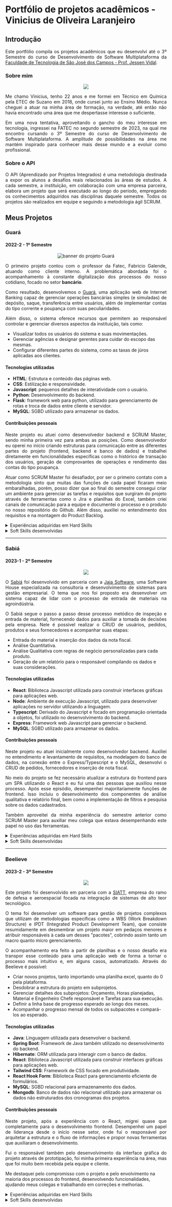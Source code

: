 <h1>Portfólio de projetos acadêmicos - Vinicius de Oliveira Laranjeiro</h1>
<h2>Introdução</h2>
<p align="justify">Este portfólio compila os projetos acadêmicos que eu desenvolvi até o 3º Semestre do curso de Desenvolvimento de Software Multiplataforma da <a href="https://fatecsjc-prd.azurewebsites.net/">Faculdade de Tecnologia de São José dos Campos - Prof. Jessen Vidal</a>.</p>
<h3>Sobre mim</h3>
<p align="center"><img src="./perfil.png"></p>
<p align="justify">Me chamo Vinicius, tenho 22 anos e me formei em Técnico em Química pela ETEC de Suzano em 2018, onde cursei junto ao Ensino Médio. Nunca cheguei a atuar na minha área de formação, na verdade, até então não havia encontrado uma área que me despertasse interesse o suficiente.</p>
<p align="justify">Em uma nova tentativa, aproveitando o gancho do meu interesse em tecnologia, ingressei na FATEC no segundo semestre de 2023, na qual me encontro cursando o 3º Semestre do curso de Desenvolvimento de Software Multiplataforma. A amplitude de possibilidades na área me mantém inspirado para conhecer mais desse mundo e a evoluir como profissional.</p>
<h3>Sobre o API</h3>
<p align="justify">O API (Aprendizado por Projetos Integrados) é uma metodologia destinada a expor os alunos a desafios reais relacionados às áreas de estudos. A cada semestre, a instituição, em colaboração com uma empresa parceira, elabora um projeto que será executado ao longo do período, empregando os conhecimentos adquiridos nas disciplinas daquele semestre. Todos os projetos são realizados em equipe e seguindo a metodologia ágil SCRUM.</p>
<h2>Meus Projetos</h2>
<h3>Guará</h3>
<h4>2022-2 - 1º Semestre</h4>
<p align="center"><img src="./1 SEM/Guará.png" alt="banner do projeto Guará"></p>
<p align="justify">O primeiro projeto contou com o professor da Fatec, Fabricio Galende, atuando como cliente interno. A problemática abordada foi o acompanhamento à constante digitalização dos processos do nosso cotidiano, focado no setor <b>bancário</b>.</p>
<p align="justify">Como resultado, desenvolvemos o <a href="https://github.com/EquipeAPI/API-1DSM-2022">Guará</a>, uma aplicação web de Internet Banking capaz de gerenciar operações bancárias simples (e simuladas) de depósito, saque, transferência entre usuários, além de implementar contas do tipo corrente e poupança com suas peculiaridades.</p>
<p align="justify">Além disso, o sistema oferece recursos que permitem ao responsável controlar e gerenciar diversos aspectos da instituição, tais como:</p>
<ul>
    <li>Visualizar todos os usuários do sistema e suas movimentações.</li>
    <li>Gerenciar agências e designar gerentes para cuidar do escopo das mesmas.</li>
    <li>Configurar diferentes partes do sistema, como as taxas de júros aplicadas aos clientes.</li>
</ul>
<h4>Tecnologias utilizadas</h4>
<ul>
    <li><b>HTML</b>: Estrutura e conteúdo das páginas web.</li>
    <li><b>CSS</b>: Estilização e responsividade.</li>
    <li><b>Javascript</b>: pequenos detalhes de interatividade com o usuário.</li>
    <li><b>Python</b>: Desenvolvimento do backend.</li>
    <li><b>Flask</b>: framework web para python, utilizado para gerenciamento de rotas e troca de dados entre cliente e servidor.</li>
    <li><b>MySQL</b>: SGBD utilizado para armazenar os dados.</li>
</ul>
<h4>Contribuições pessoais</h4>
<p align="justify">Neste projeto eu atuei como desenvolvedor backend e SCRUM Master, sendo minha primeira vez para ambas as posições. Como desenvolvedor eu operei no início criando estruturas para comunicação entre as diferentes partes do projeto (frontend, backend e banco de dados) e trabalhei diretamente em funcionalidades específicas como o histórico de transação dos usuários, geração de comprovantes de operações e rendimento das contas do tipo poupança.</p>
<p align="justify">Atuar como SCRUM Master foi desafiador, por ser o primeiro contato com a metodologia sinto que muitas das funções de cada papel ficaram meio embaralhadas, porém, posso dizer que ao final do semestre consegui criar um ambiente para gerenciar as tarefas e requisitos que surgiram do projeto através de ferramentas como o Jira e planilhas do Excel, também criei canais de comunicação para a equipe e documentei o processo e o produto no nosso repositório do Github. Além disso, auxiliei no entendimento dos requisitos e na montagem do Product Backlog.</p>
<details>
    <summary>Experiências adquiridas em Hard Skills</summary>
    <p></p>
    <ul>
        <li>Estruturar documentos HTML e utilizar de template engines para gerar conteúdo dinâmico.</li>
        <li>Modelagem de dados e SQL.</li>
        <li>Desenvolvimento backend utilizando Python e Flask.</li>
        <li>Integração entre o servidor, frontend e SGBD MySQL.</li>
        <li>Acompanhamento de tarefas pelo Jira</li>
    </ul>
</details>

<details>
    <summary>Soft Skills desenvolvidas</summary>
    <p></p>
    <ul>
        <li><b>Trabalho em equipe</b>, mesmo se tratando de um grupo de pessoas desconhecidas abordando o desenvolvimento pela primeira vez, consegui colaborar para o sucesso do projeto.</li>
        <li><b>Proatividade</b>, por assumir um papel além de desenvolvedor.</li>
        <li><b>Empatia</b>, por ouvir os meu colegas, entender suas dificuldades e buscar possíveis soluções.</li>
        <li><b>Resiliência</b>, por se reerguer mesmo após zerar uma das entregas.</li>
        <li><b>Transparência</b>, sobre todas as ações que estavam sendo tomadas e pautas que estavam sendo abordadas em reuniões de masters.</li>
    </ul>
</details>
<hr>
<h3>Sabiá</h3>
<h4>2023-1 - 2º Semestre</h4>
<p align="center"><img src="./2 SEM/Sabiá.png"></p>
<p align="justify">O <a href="https://github.com/Equipe-Beelieve/API-2DSM-2023">Sabiá</a> foi desenvolvido em parceria com a <a href="https://jaia.software/index">Jaia Software</a>, uma Software House especializada na consultoria e desenvolvimento de sistemas para gestão empresarial. O tema que nos foi proposto era desenvolver um sistema capaz de lidar com o processo de entrada de materiais na agroindústria.</p>
<p align="justify">O Sabiá segue o passo a passo desse processo metódico de inspeção e entrada de material, fornecendo dados para auxiliar a tomada de decisões pela empresa. Nele é possível realizar o CRUD de usuários, pedidos, produtos e seus fornecedores e acompanhar suas etapas:</p>
<ul>
    <li>Entrada do material e inserção dos dados da nota fiscal.</li>
    <li>Análise Quantitativa.</li>
    <li>Análise Qualitativa com regras de negócio personalizadas para cada produto.</li>
    <li>Geração de um relatório para o responsável compilando os dados e suas considerações.</li>
</ul>
<h4>Tecnologias utilizadas</h4>
<ul>
    <li><b>React</b>: Biblioteca Javascript utilizada para construir interfaces gráficas para aplicações web.</li>
    <li><b>Node</b>: Ambiente de execução Javascript, utilizado para desenvolver aplicações no servidor utilizando a linguagem.</li>
    <li><b>Typescript</b>: Derivado do Javascript e focado em programação orientada a objetos, foi utilizado no desenvolvimento do backend.</li>
    <li><b>Express</b>: Framework web Javascript para gerenciar o backend.</li>
    <li><b>MySQL</b>: SGBD utilizado para armazenar os dados.</li>
</ul>
<h4>Contribuições pessoais</h4>
<p align="justify">Neste projeto eu atuei inicialmente como desenvolvedor backend. Auxiliei no entendimento e levantamento de requisitos, na modelagem do banco de dados, na conexão entre o Express/Typescript e o MySQL, desenvolvi o CRUD de pedidos, fornecedores e inserção de nota fiscal.</p>
<p align="justify">No meio do projeto se fez necessário atualizar a estrutura do frontend para um SPA utilizando o React e eu fui uma das pessoas que auxiliou nesse processo. Após esse episódio, desempenhei majoritariamente funções de frontend. Isso incluiu o desenvolvimento dos componentes de análise qualitativa e relatório final, bem como a implementação de filtros e pesquisa sobre os dados cadastrados.</p>
<p align="justify">Também aproveitei da minha experiência do semestre anterior como SCRUM Master para auxiliar meu colega que estava desempenhando este papel no uso das ferramentas.</p>
<details>
    <summary>Experiências adquiridas em Hard Skills</summary>
    <p></p>
    <ul>
        <li>Programação orientada a objetos com Typescript.</li>
        <li>Gerenciamento de servidor web com Node e Express.</li>
        <li>Desenvolvimento de SPA utilizando React.</li>
    </ul>
</details>
<details>
    <summary>Soft Skills desenvolvidas</summary>
    <p></p>
    <ul>
        <li><b>Adaptabilidade</b>, por conseguir lidar com a troca de tecnologias no decorrer do projeto.</li>
        <li><b>Tomada de decisões</b>, pela equipe conseguir entregar valor ao projeto, mesmo lidando com os problemas de comunicação com o cliente.</li>
        <li><b>Autonomia</b>, por ganhar mais confiança em desenvolver sozinho.</li>
    </ul>
</details>
<hr>
<h3>Beelieve</h3>
<h4>2023-2 - 3º Semestre</h4>
<p align="center"><img src="./3 SEM/Beelieve.png"></p>
<p align="justify">Este projeto foi desenvolvido em parceria com a <a href="https://www.siatt.com.br/siatt/">SIATT</a>, empresa do ramo de defesa e aeroespacial focada na integração de sistemas de alto teor tecnológico.</p>
<p align="justify">O tema foi desenvolver um software para gestão de projetos complexos que utilizam de metodologias específicas como a WBS (Work Breakdown Structure) e IPDT (Integrated Product Development Team), que consiste resumidamente em desmembrar um projeto maior em pedaços menores e atribuir responsáveis à cada um desses "pacotes", cobrindo assim tanto um macro quanto micro gerenciamento.</p>
<p align="justify">O acompanhamento era feito a partir de planilhas e o nosso desafio era transpor esse conteúdo para uma aplicação web de forma a tornar o processo mais intuitivo e, em alguns casos, automatizado. Através do Beelieve é possível:</p>
<ul>
    <li>Criar novos projetos, tanto importando uma planilha excel, quanto do 0 pela plataforma.</li>
    <li>Desdobrar a estrutura do projeto em subprojetos.</li>
    <li>Gerenciar detalhes dos subprojetos: Orçamento, Horas planejadas, Material e Engenheiro Chefe responsável e Tarefas para sua execução.</li>
    <li>Definir a linha base de progresso esperado ao longo dos meses.</li>
    <li>Acompanhar o progresso mensal de todos os subpacotes e compará-los ao esperado.</li>
</ul>
<h4>Tecnologias utilizadas</h4>
<ul>
    <li><b>Java</b>: Linguagem utilizada para desenvolver o backend.</li>
    <li><b>Spring Boot</b>: Framework de Java também utilizado no desenvolvimento do backend.</li>
    <li><b>Hibernate</b>: ORM utilizada para interagir com o banco de dados.</li>
    <li><b>React</b>: Biblioteca Javascript utilizada para construir interfaces gráficas para aplicações web.</li>
    <li><b>Tailwind CSS</b>: Framework de CSS focado em produtividade.</li>
    <li><b>React Hook Form</b>: Biblioteca React para gerenciamento eficiente de formulários.</li>
    <li><b>MySQL</b>: SGBD relacional para armazenamento dos dados.</li>
    <li><b>Mongodb</b>: Banco de dados não relacional utilizado para armazenar os dados não estruturados dos cronogramas dos projetos.</li>
</ul>
<h4>Contribuições pessoais</h4>
<p align="justify">Neste projeto, após a experiência com o React, migrei quase que completamente para o desenvolvimento frontend. Desempenhei um papel de liderança desde o início nesse setor, onde fui o responsável por arquitetar a estrutura e o fluxo de informações e propor novas ferramentas que auxiliaram o desenvolvimento.</p>
<p align="justify">Fui o responsável também pelo desenvolvimento da interface gráfica do projeto através de prototipação, foi minha primeira experiência na área, mas que foi muito bem recebida pela equipe e cliente.</p>
<p>Me destaquei pelo compromisso com o projeto e pelo envolvimento na maioria dos processos do frontend, desenvolvendo funcionalidades, ajudando meus colegas e trabalhando em correções e melhorias.</p>
<details>
    <summary>Experiências adquiridas em Hard Skills</summary>
    <p></p>
    <ul>
        <li>Prototipação de interfaces gráficas com Figma.</li>
        <li>Comunicação entre componentes no React.</li>
        <li>Utilização e personalização do Tailwind css para estilização e responsividade.</li>
        <li>Manipulação de formulários com react hook form.</li>
        <li>Segurança da aplicação com a implementação de tokens JWT e Cookies.</li>
        <li>Semânticas do protocolo http e níveis de maturidade de uma API.</li>
    </ul>
</details>
<details>
    <summary>Soft Skills desenvolvidas</summary>
    <p></p>
    <ul>
        <li><b>Trabalho em equipe</b>, pois pude trabalhar de forma direta com todos os membros da equipe em pelo menos um momento.</li>
        <li><b>Iniciativa</b>, por escolher tomar a frente do frontend do projeto.</li>
        <li><b>Inteligência emocional</b>, por saber reagir com calma e educação aos problemas que tivemos no desenvolvimento.</li>
        <li><b>Responsabilidade</b>, pela meu comprometimento constante durante todo o desenvolvimento.</li>
        <li><b>Autoconhecimento</b>, por entender melhor meus limites e pontos fortes, além de conseguir idealizar os pontos que desejo melhorar.</li>
    </ul>
</details>



